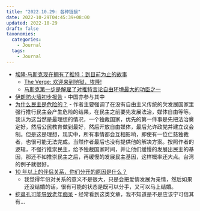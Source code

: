 ```yaml
---
title: "2022.10.29: 各种链接"
date: 2022-10-29T04:45:39+08:00
updated: 2022-10-29
draft: false
taxonomies:
  categories:
    - Journal
  tags:
    - Journal
---
```


- [埃隆·马斯克现在拥有了推特：到目前为止的故事](https://techcrunch.com/2022/10/28/elon-musk-owns-twitter-the-story-so-far/)
  - [The Verge: 欢迎来到地狱，埃隆!](https://www.theverge.com/2022/10/28/23428132/elon-musk-twitter-acquisition-problems-speech-moderation)
  - [马斯克第一步是解雇了对推特言论自由环境最大的功臣之一](https://www.techdirt.com/2022/10/28/elon-musks-first-move-is-to-fire-the-person-most-responsible-for-twitters-strong-free-speech-stance/)
- [伊朗防火墙初步报告](https://blog.thc.org/the-iran-firewall-a-preliminary-report) - 中国亦参与其中
- [为什么民主是危险的？](https://javani.substack.com/p/why-democracy-is-dangerous) - 作者主要强调了在没有自由主义传统的欠发展国家里强行推行民主会产生危险的结果，在民主之前要先发展法治，媒体自由等等。我认为这当然是最理想的情况，一个独裁国家，优先的第一件事是先把法治奠定好，然后公民教育做到最好，然后开放自由媒体，最后允许政党并建立议会制。但是这是理想，现实中，所有事情都会互相影响，即使有一位仁慈独裁者，也很可能无法完成。当然作者最后也没有提供他的解决方案。按照作者的逻辑，不强行推崇民主，给予独裁国家时间，并让他们缓慢的发展出民主的基因，那还不如推崇民主之后，再缓慢的发展民主基因，这样概率还大点。台湾的例子就很好。
- [10 年以上的伴侣关系，你们分开的原因是什么？](https://www.reddit.com/r/AskWomen/comments/yg5l0e/women_who_have_left_relationships_of_10_years/)
  - 我觉得年份对关系的意义不是很大，只是会把爱情发展为亲情，然后如果还没结婚的话，很有可能的状态是既可以分手，又可以马上结婚。
- [挖鼻孔可能导致老年痴呆](https://medicalxpress.com/news/2022-10-nose-alzheimer-dementia.html) - 经常看到这类文章，我不知道是不是应该宁可信其有...
